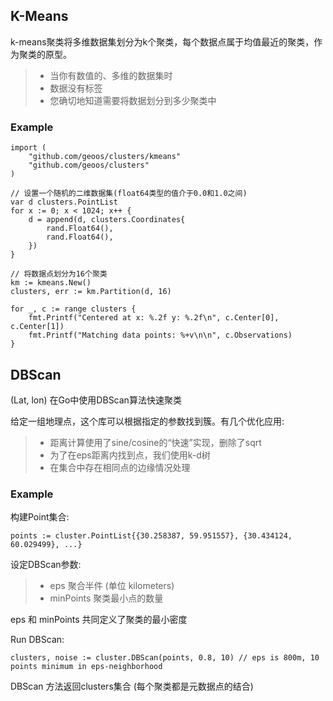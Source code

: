## K-Means
k-means聚类将多维数据集划分为k个聚类，每个数据点属于均值最近的聚类，作为聚类的原型。

> * 当你有数值的、多维的数据集时
> * 数据没有标签
> * 您确切地知道需要将数据划分到多少聚类中

### Example
```
import (
	"github.com/geoos/clusters/kmeans"
	"github.com/geoos/clusters"
)

// 设置一个随机的二维数据集(float64类型的值介于0.0和1.0之间)
var d clusters.PointList
for x := 0; x < 1024; x++ {
	d = append(d, clusters.Coordinates{
		rand.Float64(),
		rand.Float64(),
	})
}

// 将数据点划分为16个聚类
km := kmeans.New()
clusters, err := km.Partition(d, 16)

for _, c := range clusters {
	fmt.Printf("Centered at x: %.2f y: %.2f\n", c.Center[0], c.Center[1])
	fmt.Printf("Matching data points: %+v\n\n", c.Observations)
}
```

## DBScan

(Lat, lon) 在Go中使用DBScan算法快速聚类

给定一组地理点，这个库可以根据指定的参数找到簇。有几个优化应用:

> * 距离计算使用了sine/cosine的“快速”实现，删除了sqrt
> * 为了在eps距离内找到点，我们使用k-d树
> * 在集合中存在相同点的边缘情况处理

### Example
构建Point集合:
```
points := cluster.PointList{{30.258387, 59.951557}, {30.434124, 60.029499}, ...}
```
设定DBScan参数:

> * eps 聚合半件 (单位 kilometers)
> * minPoints 聚类最小点的数量

eps 和 minPoints 共同定义了聚类的最小密度

Run DBScan:
```
clusters, noise := cluster.DBScan(points, 0.8, 10) // eps is 800m, 10 points minimum in eps-neighborhood

```
DBScan 方法返回clusters集合 (每个聚类都是元数据点的结合)